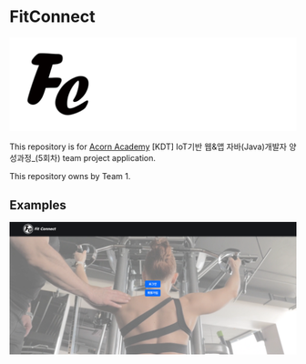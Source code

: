 # FitConnect

![thumbnail](docs/thumbnail.png)

This repository is for [Acorn Academy](https://www.acornacademy.co.kr/) [KDT] IoT기반 웹&앱 자바(Java)개발자 양성과정_(5회차) team project application.

This repository owns by Team 1.

## Examples

![main page](docs/main-page.png)
